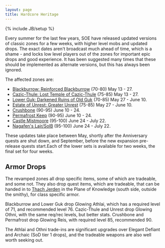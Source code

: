 ```yaml
---
layout: page
title: Hardcore Heritage
---
```

{% include JB/setup %}

Every summer for the last few years, SOE have released updated versions of classic zones for a few weeks, with higher level mobs and updated drops.  The exact dates aren't broadcast much ahead of time, which is a shame - and locks low level players out of the zones for important epic drops and good experience.  It has been suggested many times that these should be implemented as alternate versions, but this has always been ignored.

The affected zones are:

- [Blackburrow: Reinforced Blackburrow](http://everquest.allakhazam.com/db/zone.html?zstrat=594) (70-80) May 13 - 27.
- [Cazic-Thule: Lost Temple of Cazic-Thule](http://everquest.allakhazam.com/db/zone.html?zstrat=683) (75-85) May 13 - 27.
- [Lower Guk: Darkened Ruins of Old Guk](http://everquest.allakhazam.com/db/zone.html?zstrat=591) (70-85) May 27 - June 10.
- [Estate of Unrest: Greater Unrest](http://everquest.allakhazam.com/db/zone.html?zstrat=684) (75-85) May 27 - June 10.
- [Crushbone](http://everquest.allakhazam.com/db/zone.html?zstrat=796) (90-95) June 10 - 24.
- [Permafrost Keep](http://everquest.allakhazam.com/db/zone.html?zstrat=797) (90-95) June 10 - 24.
- [Castle Mistmoore](http://everquest.allakhazam.com/db/zone.html?zstrat=937) (95-100) June 24 - July 22.
- [Nagafen's Lair/SolB](http://everquest.allakhazam.com/db/zone.html?zstrat=936) (95-100) June 24 - July 22.

These updates take place between May, shortly after the Anniversary quests are shut down, and September, before the new expansion pre-release quests start.Each of the lower sets is available for two weeks, the final set for four weeks.

Armor Drops
-----------

The revamped zones all drop specific items, some of which are tradeable, and some not.  They also drop quest items, which are tradeable, that can be handed in to [Thach Jerden](http://everquest.allakhazam.com/db/quest.html?quest=4847) in the Plane of Knowledge (south side, outside the smithy), for class specific armor.

Blackburrow and Lower Guk drop Glowing Athlai, which has a required level of 71, and recommended level 76.  Cazic-Thule and Unrest drop Glowing Othni, with the same req/rec levels, but better stats.  Crushbone and Permafrost drop Glowing Reis, with required level 85, recommended 90.

The Athlai and Othni trade-ins are significant upgrades over Elegant Defiant and Archaic (SoD tier 1 drops), and the tradeable weapons are also well worth seeking out.